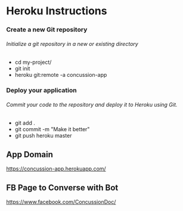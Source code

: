 # Heroku Instructions

### Create a new Git repository

###### Initialize a git repository in a new or existing directory

- cd my-project/
- git init
- heroku git:remote -a concussion-app

### Deploy your application

###### Commit your code to the repository and deploy it to Heroku using Git.

- git add .
- git commit -m "Make it better"
- git push heroku master

## App Domain

https://concussion-app.herokuapp.com/

## FB Page to Converse with Bot

https://www.facebook.com/ConcussionDoc/
